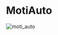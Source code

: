 # MotiAuto


![moti_auto](https://github.com/user-attachments/assets/b6b32bc2-f04b-4b85-b45d-92ac8af32038)
